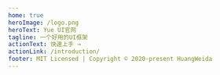```yaml
---
home: true
heroImage: /logo.png
heroText: Yue UI官网
tagline: 一个好用的UI框架
actionText: 快速上手 →
actionLink: /introduction/
footer: MIT Licensed | Copyright © 2020-present HuangWeida
---
```

